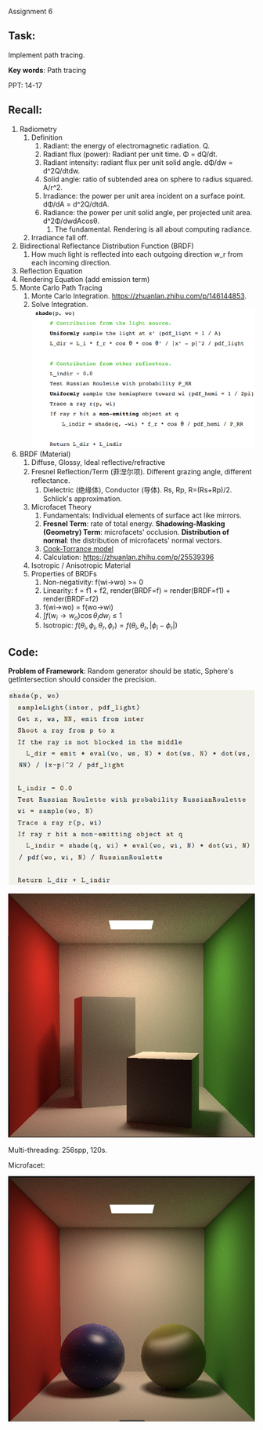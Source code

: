 Assignment 6

## Task:

Implement path tracing.

**Key words**: Path tracing 

PPT: 14-17

## Recall:

1. Radiometry
   1. Definition
      1. Radiant: the energy of electromagnetic radiation. Q.
      2. Radiant flux (power): Radiant per unit time. Φ = dQ/dt.
      3. Radiant intensity: radiant flux per unit solid angle.  dΦ/dw = d^2Q/dtdw.
      4. Solid angle: ratio of subtended area on sphere to radius squared. A/r^2.
      5. Irradiance: the power per unit area incident on a surface point. dΦ/dA = d^2Q/dtdA.
      6. Radiance: the power per unit solid angle, per projected unit area. d^2Φ/dwdAcosθ.
         1. The fundamental. Rendering is all about computing radiance.
   2. Irradiance fall off.
2. Bidirectional Reflectance Distribution Function (BRDF)
   1. How much light is reflected into each outgoing direction w_r from each incoming direction.
3. Reflection Equation
4. Rendering Equation (add emission term)
5. Monte Carlo Path Tracing
   1. Monte Carlo Integration. https://zhuanlan.zhihu.com/p/146144853.
   2. Solve Integration.![shade-func](https://github.com/DQSSSSS/GAMES101_Assignment/blob/master/7/images/shade-func.png?raw=true)
6. BRDF (Material)
   1. Diffuse, Glossy, Ideal reflective/refractive
   2. Fresnel Reflection/Term (菲涅尔项). Different grazing angle, different reflectance. 
      1. Dielectric (绝缘体), Conductor (导体). Rs, Rp, R=(Rs+Rp)/2. Schlick's approximation.
   3. Microfacet Theory
      1. Fundamentals: Individual elements of surface act like mirrors.
      2. **Fresnel Term**: rate of total energy.  **Shadowing-Masking (Geometry) Term**: microfacets' occlusion. **Distribution of normal**: the distribution of microfacets' normal vectors.
      3.  [Cook-Torrance model](https://zhuanlan.zhihu.com/p/25421091)
      4. Calculation: https://zhuanlan.zhihu.com/p/25539396
   4. Isotropic / Anisotropic Material
   5. Properties of BRDFs
      1. Non-negativity: f(wi->wo) >= 0
      2. Linearity: f = f1 + f2, render(BRDF=f) = render(BRDF=f1) + render(BRDF=f2)
      3. f(wi->wo) = f(wo->wi)
      4. $\int f(w_i \to w_o)\cos\theta_i dw_i \le 1$
      5. Isotropic: $f(\theta_i, \phi_i, \theta_r, \phi_r) = f(\theta_i,\theta_r,|\phi_i-\phi_r|)$



## Code:

**Problem of Framework**: Random generator should be static, Sphere's getIntersection should consider the precision.

![shade-exp](https://github.com/DQSSSSS/GAMES101_Assignment/blob/master/7/images/shade-exp.png?raw=true)



![256-spp](https://github.com/DQSSSSS/GAMES101_Assignment/blob/master/7/images/256-spp.png?raw=true)

Multi-threading: 256spp, 120s.

Microfacet:

![256-spp-microfacet](https://github.com/DQSSSSS/GAMES101_Assignment/blob/master/7/images/256-spp-microfacet.png?raw=true)